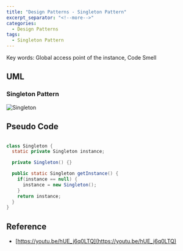 ```yaml
---
title: "Design Patterns - Singleton Pattern"
excerpt_separator: "<!--more-->"
categories:
  - Design Patterns
tags:
  - Singleton Pattern
---
```


Key words: Global access point of the instance, Code Smell

## UML  

### Singleton Pattern

![Singleton](http://www.plantuml.com/plantuml/proxy?src=https://raw.githubusercontent.com/battlerhythm/battlerhythm.github.io/master/assets/umls/singleton-pattern.puml)

## Pseudo Code

```java

class Singleton {
  static private Singleton instance;

  private Singleton() {}

  public static Singleton getInstance() {
    if(instance == null) {
      instance = new Singleton();
    }
    return instance;
  }
}
```

## Reference

- [https://youtu.be/hUE_j6q0LTQ](https://youtu.be/hUE_j6q0LTQ)
